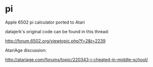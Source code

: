 pi
==

Apple 6502 pi calculator ported to Atari

datajerk's original code can be found in this thread:

http://forum.6502.org/viewtopic.php?f=2&t=2239

AtariAge discussion:

http://atariage.com/forums/topic/220343-i-cheated-in-middle-school/
